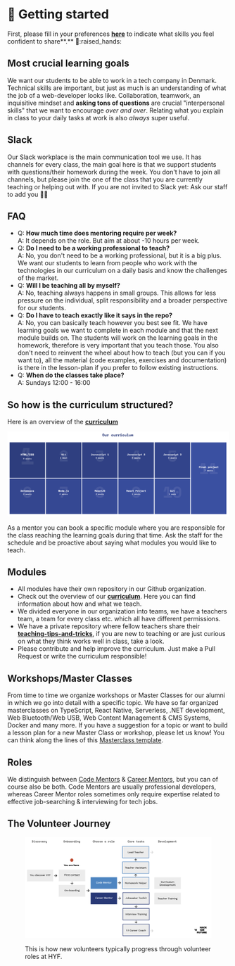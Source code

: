 # 🎯 Getting started

First, please fill in your preferences [**here**](https://forms.gle/cefozDVktRJ5nAzGA) to indicate what skills you feel confident to share**.** :brain::raised\_hands:&#x20;

## Most crucial learning goals

We want our students to be able to work in a tech company in Denmark. Technical skills are important, but just as much is an understanding of what the job of a web-developer looks like. Collaboration, teamwork, an inquisitive mindset and **asking tons of questions** are crucial "interpersonal skills" that we want to encourage _over and over_. Relating what you explain in class to your daily tasks at work is also _always_ super useful.

## Slack

Our Slack workplace is the main communication tool we use. It has channels for every class, the main goal here is that we support students with questions/their homework during the week. You don't have to join all channels, but please join the one of the class that you are currently teaching or helping out with. If you are not invited to Slack yet: Ask our staff to add you 👨‍💻

## FAQ

* Q: **How much time does mentoring require per week?**\
  A: It depends on the role. But aim at about -10 hours per week.
* Q: **Do I need to be a working professional to teach?**\
  A: No, you don't need to be a working professional, but it is a big plus. We want our students to learn from people who work with the technologies in our curriculum on a daily basis and know the challenges of the market.
* Q: **Will I be teaching all by myself?**\
  A: No, teaching always happens in small groups. This allows for less pressure on the individual, split responsibility and a broader perspective for our students.
* Q: **Do I have to teach exactly like it says in the repo?**\
  A: No, you can basically teach however you best see fit. We have learning goals we want to complete in each module and that the next module builds on. The students will work on the learning goals in the homework, therefore is very important that you teach those. You also don't need to reinvent the wheel about how to teach (but you can if you want to), all the material (code examples, exercises and documentation) is there in the lesson-plan if you prefer to follow existing instructions.
* Q: **When do the classes take place?**\
  A: Sundays 12:00 - 16:00

## So how is the curriculum structured?

Here is an overview of the [**curriculum**](https://github.com/HackYourFuture-CPH/curriculum)

![](.gitbook/assets/curriculum.png)

As a mentor you can book a specific module where you are responsible for the class reaching the learning goals during that time. Ask the staff for the schedule and be proactive about saying what modules you would like to teach.

## Modules

* All modules have their own repository in our Github organization.
* Check out the overview of our [**curriculum**](https://github.com/HackYourFuture-CPH/curriculum). Here you can find information about how and what we teach.
* We divided everyone in our organization into teams, we have a teachers team, a team for every class etc. which all have different permissions.
* We have a private repository where fellow teachers share their [**teaching-tips-and-tricks**](https://github.com/HackYourFuture/teaching\_tips\_tricks), if you are new to teaching or are just curious on what they think works well in class, take a look.
* Please contribute and help improve the curriculum. Just make a Pull Request or write the curriculum responsible!

## Workshops/Master Classes

From time to time we organize workshops or Master Classes for our alumni in which we go into detail with a specific topic. We have so far organized masterclasses on TypeScript, React Native, Serverless, .NET development, Web Bluetooth/Web USB, Web Content Management & CMS Systems, Docker and many more. If you have a suggestion for a topic or want to build a lesson plan for a new Master Class or workshop, please let us know! You can think along the lines of this [Masterclass template](https://github.com/HackYourFuture-CPH/masterclass-template).&#x20;

## Roles

We distinguish between [Code Mentors](roles/code-mentors/) & [Career Mentors](roles/career-mentors/), but you can of course also be both. Code Mentors are usually professional developers, whereas Career Mentor roles sometimes only require expertise related to effective job-searching & interviewing for tech jobs.

## The Volunteer Journey

<figure><img src=".gitbook/assets/Volunteer Journey Image.png" alt=""><figcaption><p>This is how new volunteers typically progress through volunteer roles at HYF.</p></figcaption></figure>
